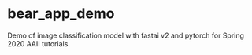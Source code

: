 # bear_app_demo

Demo of image classification model with fastai v2 and pytorch for Spring 2020 AAII tutorials.
